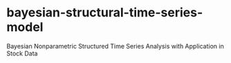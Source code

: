 # bayesian-structural-time-series-model
Bayesian Nonparametric Structured Time Series Analysis with Application in Stock Data
